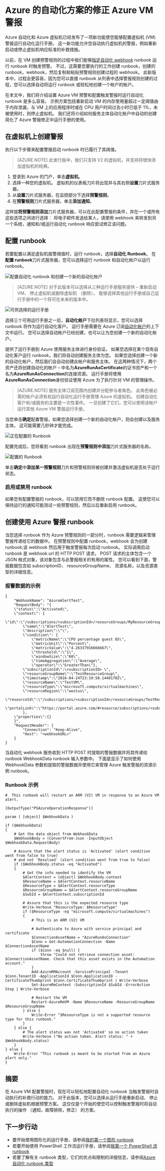 <properties
    pageTitle=" 修正与自动化运行手册的 Azure VM 警报 |Microsoft Azure"
    description="本文演示如何使用 Azure 自动化运行手册集成 Azure 虚拟机的通知，并自动修正问题"
    services="automation"
    documentationCenter=""
    authors="mgoedtel"
    manager="jwhit"
    editor="tysonn" />    
<tags
    ms.service="automation"
    ms.devlang="na"
    ms.topic="article"
    ms.tgt_pltfrm="na"
    ms.workload="infrastructure-services"
    ms.date="06/14/2016"
    ms.author="csand;magoedte" />

# <a name="azure-automation-scenario---remediate-azure-vm-alerts"></a>Azure 的自动化方案的修正 Azure VM 警报

Azure 自动化和 Azure 虚拟机已经发布了一项新功能使您能够配置虚拟机 (VM) 警报运行自动化运行手册。 这一新功能允许您自动执行虚拟机的警报，例如重新启动或停止虚拟机响应标准的补救措施。

以前，在 VM 创建预警规则的过程中我们能够[指定自动化 webhook](https://azure.microsoft.com/blog/using-azure-automation-to-take-actions-on-azure-alerts/) runbook 运行 runbook 时触发预警。 不过，这需要您要执行的工作创建 runbook，创建的 runbook，webhook，然后复制和粘贴预警规则创建过程的 webhook。 此新版本中，过程会更容易，因为您可以直接 runbook 从列表中选择警报规则创建的过程，您可以选择自动将运行 runbook 或轻松地创建一个帐户的帐户。

在本文中，我们将介绍设置 Azure VM 预警和配置触发警报时运行自动化 runbook 是多么容易。 示例方案包括重新启动 VM 的内存使用量超过一定阈值由于内存泄漏，与 VM 上的应用程序时或在 CPU 用户时间过去小时已低于 1%，未被使用时，则停止虚拟机。 我们还将介绍如何服务主体自动化帐户中自动的创建简化了 Azure 警报修正中运行手册的使用。

## <a name="create-an-alert-on-a-vm"></a>在虚拟机上创建警报

执行以下步骤来配置警报启动 runbook 时已履行了其阈值。

>[AZURE.NOTE] 此发行版中，我们只支持 V2 的虚拟机，并支持将很快添加虚拟机的经典。  

1. 登录到 Azure 的门户，单击**虚拟机**。  
2. 选择一种您的虚拟机。  虚拟机的仪表板刀片将出现并与其右侧**设置**刀片式服务器。  
3. 从**设置**刀片式服务器，在监控部分下选择**预警规则**。
4. 在**预警规则**刀片式服务器，单击**添加通知**。

这样就**将预警规则添加**刀片式服务器，可以在此配置警报的条件，并在一个或所有这些选项之间进行选择︰ 将电子邮件发送给某人，请使用 webhook 来转发到另一个系统，通知和/或运行自动化 runbook 响应尝试修正该问题。

## <a name="configure-a-runbook"></a>配置 runbook

若要配置以满足虚拟机报警阈值时，运行 runbook，选择**自动化 Runbook**。 在**配置 runbook**刀片式服务器，您可以选择运行 runbook 和自动化帐户以运行 runbook。

![配置自动化 runbook 和创建一个新的自动化帐户](media/automation-azure-vm-alert-integration/ConfigureRunbookNewAccount.png)

>[AZURE.NOTE] 对于此版本可以选择从三种运行手册服务提供 – 重新启动 VM、 停止虚拟机或删除虚拟机 （删除）。  能够选择其他运行手册或自己运行手册中的一个将可在未来的版本中。

![可供选择的运行手册](media/automation-azure-vm-alert-integration/RunbooksToChoose.png)

选择三个可用运行手册之一后，**自动化帐户**下拉列表将显示，您可以选择 runbook 将作为运行自动化客户。 运行手册需要在 Azure 订阅[自动化帐户](automation-security-overview.md)的上下文中运行。 您可以选择自动帐户已经创建，也可以让为您创建一个新的自动化帐户。

提供了运行手册到 Azure 使用服务主体进行身份验证。 如果您选择在某个现有自动化客户运行 runbook，我们将自动创建服务主体为您。 如果您选择创建一个新的自动化帐户，然后我们会自动创建此帐户和服务主体。 在这两种情况下，两个资产还将创建自动化的帐户 – 中名为**AzureRunAsCertificate**的证书资产和一个名为**AzureRunAsConnection**的连接资源。 运行手册将使用**AzureRunAsConnection**身份验证使用 Azure 为了执行针对 VM 的管理操作。

>[AZURE.NOTE] 服务主体订阅范围内创建并分配参与者角色。 此角色被必需的帐户必须有权运行自动化运行手册管理 Azure 的虚拟机。  创建自动化客户和/或服务的主要是一次性事件。 一旦创建了它们，您可以使用该帐户运行其他 Azure VM 警报运行手册。

当您单击**确定**配置警报，如果您选择创建一个新的自动化帐户，则会创建以及服务主体。  这可能需要几秒钟才能完成。  

![正在配置的 Runbook](media/automation-azure-vm-alert-integration/RunbookBeingConfigured.png)

配置完成后，您将看到 runbook 出现在**预警规则中添加**刀片式服务器的名称。

![配置的 Runbook](media/automation-azure-vm-alert-integration/RunbookConfigured.png)

单击**确定**中**添加某一预警规则**刀片和预警规则将被创建并激活虚拟机是否处于运行状态。

### <a name="enable-or-disable-a-runbook"></a>启用或禁用 runbook

如果您有配置警报的 runbook，可以禁用它而不删除 runbook 配置。 这使您可以保持运行的通知可能测试一些预警规则，然后以后重新启用 runbook。

## <a name="create-a-runbook-that-works-with-an-azure-alert"></a>创建使用 Azure 警报 runbook

当您选择 runbook 作为 Azure 预警规则的一部分时，runbook 需要逻辑来管理警报传递给它的数据中。  在预警规则中配置 runbook，webhook 会为创建 runbook;该 webhook 然后用于触发警报每次启动 runbook。  实际调用启动 runbook 是 webhook url 的 HTTP POST 请求。 POST 请求的主体包含一个 JSON 格式对象，该对象包含与此警报相关的有用的属性。  您可以看到下面，警报数据包含如 subscriptionID、 resourceGroupName、 资源名称，以及资源类型的详细信息。

### <a name="example-of-alert-data"></a>报警数据的示例
```
{
    "WebhookName": "AzureAlertTest",
    "RequestBody": "{
    \"status\":\"Activated\",
    \"context\": {
        \"id\":\"/subscriptions/<subscriptionId>/resourceGroups/MyResourceGroup/providers/microsoft.insights/alertrules/AlertTest\",
        \"name\":\"AlertTest\",
        \"description\":\"\",
        \"condition\": {
            \"metricName\":\"CPU percentage guest OS\",
            \"metricUnit\":\"Percent\",
            \"metricValue\":\"4.26337916666667\",
            \"threshold\":\"1\",
            \"windowSize\":\"60\",
            \"timeAggregation\":\"Average\",
            \"operator\":\"GreaterThan\"},
        \"subscriptionId\":\<subscriptionID> \",
        \"resourceGroupName\":\"TestResourceGroup\",
        \"timestamp\":\"2016-04-24T23:19:50.1440170Z\",
        \"resourceName\":\"TestVM\",
        \"resourceType\":\"microsoft.compute/virtualmachines\",
        \"resourceRegion\":\"westus\",
        \"resourceId\":\"/subscriptions/<subscriptionId>/resourceGroups/TestResourceGroup/providers/Microsoft.Compute/virtualMachines/TestVM\",
        \"portalLink\":\"https://portal.azure.com/#resource/subscriptions/<subscriptionId>/resourceGroups/TestResourceGroup/providers/Microsoft.Compute/virtualMachines/TestVM\"
        },
    \"properties\":{}
    }",
    "RequestHeader": {
        "Connection": "Keep-Alive",
        "Host": "<webhookURL>"
    }
}
```

当自动化 webhook 服务收到 HTTP POST 时提取的警报数据并将其传递给 runbook WebhookData runbook 输入参数中。  下面是显示了如何使用 WebhookData 参数和提取的警报数据并使用它来管理 Azure 触发警报的资源示例 runbook。

### <a name="example-runbook"></a>Runbook 示例

```
#  This runbook will restart an ARM (V2) VM in response to an Azure VM alert.

[OutputType("PSAzureOperationResponse")]

param ( [object] $WebhookData )

if ($WebhookData)
{
    # Get the data object from WebhookData
    $WebhookBody = (ConvertFrom-Json -InputObject $WebhookData.RequestBody)

    # Assure that the alert status is 'Activated' (alert condition went from false to true)
    # and not 'Resolved' (alert condition went from true to false)
    if ($WebhookBody.status -eq "Activated")
    {
        # Get the info needed to identify the VM
        $AlertContext = [object] $WebhookBody.context
        $ResourceName = $AlertContext.resourceName
        $ResourceType = $AlertContext.resourceType
        $ResourceGroupName = $AlertContext.resourceGroupName
        $SubId = $AlertContext.subscriptionId

        # Assure that this is the expected resource type
        Write-Verbose "ResourceType: $ResourceType"
        if ($ResourceType -eq "microsoft.compute/virtualmachines")
        {
            # This is an ARM (V2) VM

            # Authenticate to Azure with service principal and certificate
            $ConnectionAssetName = "AzureRunAsConnection"
            $Conn = Get-AutomationConnection -Name $ConnectionAssetName
            if ($Conn -eq $null) {
                throw "Could not retrieve connection asset: $ConnectionAssetName. Check that this asset exists in the Automation account."
            }
            Add-AzureRMAccount -ServicePrincipal -Tenant $Conn.TenantID -ApplicationId $Conn.ApplicationID -CertificateThumbprint $Conn.CertificateThumbprint | Write-Verbose
            Set-AzureRmContext -SubscriptionId $SubId -ErrorAction Stop | Write-Verbose

            # Restart the VM
            Restart-AzureRmVM -Name $ResourceName -ResourceGroupName $ResourceGroupName
        } else {
            Write-Error "$ResourceType is not a supported resource type for this runbook."
        }
    } else {
        # The alert status was not 'Activated' so no action taken
        Write-Verbose ("No action taken. Alert status: " + $WebhookBody.status)
    }
} else {
    Write-Error "This runbook is meant to be started from an Azure alert only."
}
```

## <a name="summary"></a>摘要

在 Azure VM 配置警报时，现在可以轻松地配置自动化 runbook 当触发警报时自动执行的补救行动的能力。 对于此版本，您可以选择从运行手册重新启动、 停止或删除虚拟机根据预警方案。 这仅仅是个开始的使您可以控制触发警报时将自动执行的操作 （通知，故障排除，修正） 的方案。

## <a name="next-steps"></a>下一步行动

- 要开始使用图形化的运行手册，请参阅[我的第一个图形 runbook](automation-first-runbook-graphical.md)
- 若要开始使用 PowerShell 工作流运行手册，请参阅[我第一个 PowerShell 流 runbook](automation-first-runbook-textual.md)
- 若要了解有关 runbook 类型，它们的优点和限制的详细信息，请参阅[Azure 自动化 runbook 类型](automation-runbook-types.md)
